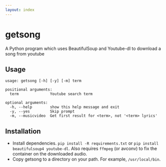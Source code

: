 ```yaml
---
layout: index
---
```



getsong
=======

A Python program which uses BeautifulSoup and Youtube-dl to download a song from youtube

Usage
-----

    usage: getsong [-h] [-y] [-m] term
    
    positional arguments:
      term              Youtube search term
    
    optional arguments:
      -h, --help        show this help message and exit
      -y, --yes         Skip prompt
      -m, --musicvideo  Get first result for <term>, not '<term> lyrics'

Installation
------------

* Install dependencies. `pip install -R requirements.txt` or `pip install beautifulsoup4 youtube-dl`. Also requires `ffmpeg` (or avconv) to fix the container on the downloaded audio.
* Copy getsong to a directory on your path. For example, `/usr/local/bin`.
